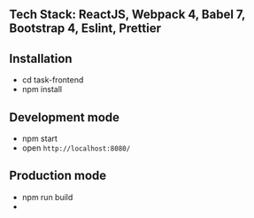 ## Tech Stack: ReactJS, Webpack 4, Babel 7, Bootstrap 4, Eslint, Prettier

## Installation

- cd task-frontend
- npm install

## Development mode
- npm start
- open `http://localhost:8080/`

## Production mode
- npm run build
-